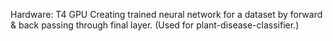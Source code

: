 Hardware: T4 GPU
Creating trained neural network for a dataset by forward & back passing through final layer. (Used for plant-disease-classifier.)
